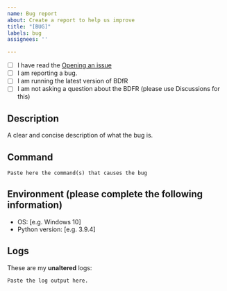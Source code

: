 ```yaml
---
name: Bug report
about: Create a report to help us improve
title: "[BUG]"
labels: bug
assignees: ''

---
```


- [ ] I have read the [Opening an issue](https://github.com/aliparlakci/bulk-downloader-for-reddit/blob/master/docs/CONTRIBUTING.md#opening-an-issue)
- [ ] I am reporting a bug.
- [ ] I am running the latest version of BDfR
- [ ] I am not asking a question about the BDFR (please use Discussions for this)

## Description

A clear and concise description of what the bug is.

## Command

```text
Paste here the command(s) that causes the bug
```

## Environment (please complete the following information)

- OS: [e.g. Windows 10]
- Python version: [e.g. 3.9.4]

## Logs

These are my **unaltered** logs:

```text
Paste the log output here.
```

